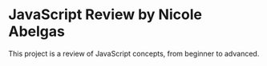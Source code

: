 # JavaScript Review by Nicole Abelgas
This project is a review of JavaScript concepts, from beginner to advanced.